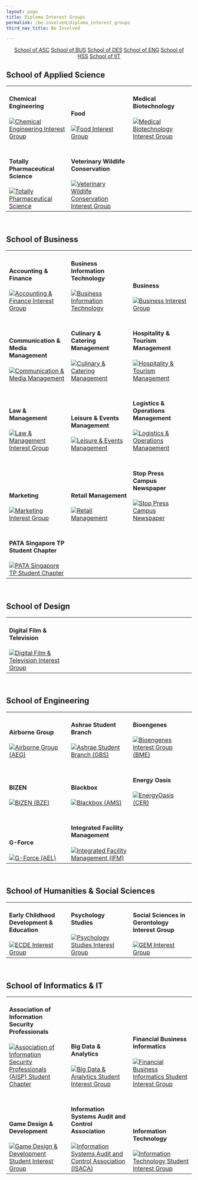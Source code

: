 ```yaml
---
layout: page
title: Diploma Interest Groups
permalink: /be-involved/diploma_interest_groups
third_nav_title: Be Involved

---
```


<div style="margin:2%; text-align:center">
    <a href="{{site.baseurl}}/be-involved/diploma_interest_groups#schoolofasc" class="bp-button">School of ASC</a>
    <a href="{{site.baseurl}}/be-involved/diploma_interest_groups#schoolofbus" class="bp-button">School of BUS</a>
    <a href="{{site.baseurl}}/be-involved/diploma_interest_groups#schoolofdes" class="bp-button">School of DES</a>
    <a href="{{site.baseurl}}/be-involved/diploma_interest_groups#schoolofeng" class="bp-button">School of ENG</a>
    <a href="{{site.baseurl}}/be-involved/diploma_interest_groups#schoolofhss" class="bp-button">School of HSS</a>
    <a href="{{site.baseurl}}/be-involved/diploma_interest_groups#schoolofiit" class="bp-button">School of IIT</a>
</div>

## <a id="schoolofasc"></a>School of Applied Science

<div>
    <table>
        <tr>
            <td style="width:33%; vertical-align:bottom; border:none"><h4>Chemical Engineering</h4>
                <a href="https://www.instagram.com/ascniche/" target="_blank">
                    <image src="{{site.baseurl}}/images/CCA_ceig.jpg" style="display:block;margin-left:auto;margin-right:auto;" alt="Chemical Engineering Interest Group">
                    </image>
                </a>
            </td>
            <td style="width:33%; vertical-align:bottom; border:none"><h4>Food</h4>
                <a href="https://www.instagram.com/ascfig/" target="_blank">
                    <image src="{{site.baseurl}}/images/CCA_fig.jpg" style="display:block;margin-left:auto;margin-right:auto;" alt="Food Interest Group">
                    </image>
                </a>
            </td>
            <td style="width:33%; vertical-align:bottom; border:none"><h4>Medical Biotechnology</h4>
                <a href="https://www.instagram.com/tpmbig/" target="_blank">
                    <image src="{{site.baseurl}}/images/CCA_mbig.jpg" style="display:block;margin-left:auto;margin-right:auto;" alt="Medical Biotechnology Interest Group">
                    </image>
                </a>
            </td>
        </tr>
        <tr>
            <td style="width:33%; vertical-align:bottom; border:none"><br><h4>Totally Pharmaceutical Science</h4>
                <a href="https://www.instagram.com/totallyphs/" target="_blank">
                    <image src="{{site.baseurl}}/images/CCA_psig.jpg" style="display:block;margin-left:auto;margin-right:auto;" alt="Totally Pharmaceutical Science">
                    </image>
                </a>
            </td>
            <td style="width:33%; vertical-align:bottom; border:none"><br><h4>Veterinary Wildlife Conservation</h4>
                <a href="https://www.instagram.com/tpvwc/" target="_blank">
                    <image src="{{site.baseurl}}/images/CCA_vwcig.jpg" style="display:block;margin-left:auto;margin-right:auto;" alt="Veterinary Wildlife Conservation Interest Group">
                    </image>
                </a>
            </td>
        </tr>
    </table>
</div>

<br>

## <a id="schoolofbus"></a>School of Business

<div>
    <table>
        <tr>
            <td style="width:33%; vertical-align:bottom; border:none"><h4>Accounting & Finance</h4>
                <a href="https://www.instagram.com/tp.anf/" target="_blank">
                    <image src="{{site.baseurl}}/images/CCA_afig.jpg" style="display:block;margin-left:auto;margin-right:auto;" alt="Accounting & Finance Interest Group">
                    </image>
                </a>
            </td>
            <td style="width:33%; vertical-align:bottom; border:none"><h4>Business Information Technology</h4>
                <a href="https://www.instagram.com/tpbitcampus/" target="_blank">
                    <image src="{{site.baseurl}}/images/CCA_bitig.jpg" style="display:block;margin-left:auto;margin-right:auto;" alt="Business Information Technology">
                    </image>
                </a>
            </td>
            <td style="width:33%; vertical-align:bottom; border:none"><h4>Business</h4>
                <a href="https://www.instagram.com/tp_bus/" target="_blank">
                    <image src="{{site.baseurl}}/images/CCA_big.jpg" style="display:block;margin-left:auto;margin-right:auto;" alt="Business Interest Group">
                    </image>
                </a>
            </td>
        </tr>
        <tr>
            <td style="width:33%; vertical-align:bottom; border:none"><br><h4>Communication & Media Management</h4>
                <a href="https://www.instagram.com/team_cmm/" target="_blank">
                    <image src="{{site.baseurl}}/images/CCA_cmmig.jpg" style="display:block;margin-left:auto;margin-right:auto;" alt="Communication & Media Management">
                    </image>
                </a>
            </td>
            <td style="width:33%; vertical-align:bottom; border:none"><br><h4>Culinary & Catering Management</h4>
                <a href="https://www.instagram.com/tp_ccm/" target="_blank">
                    <image src="{{site.baseurl}}/images/CCA_ccmig.jpg" style="display:block;margin-left:auto;margin-right:auto;" alt="Culinary & Catering Management">
                    </image>
                </a>
            </td>
            <td style="width:33%; vertical-align:bottom; border:none"><br><h4>Hospitality & Tourism Management</h4>
                <a href="https://www.instagram.com/tphtm/" target="_blank">
                    <image src="{{site.baseurl}}/images/CCA_htmig.jpg" style="display:block;margin-left:auto;margin-right:auto;" alt="Hospitality & Tourism Management">
                    </image>
                </a>
            </td>
        </tr>
        <tr>
            <td style="width:33%; vertical-align:bottom; border:none"><br><h4>Law & Management</h4>
                <a href="https://www.instagram.com/tplawinc/" target="_blank">
                    <image src="{{site.baseurl}}/images/CCA_lmig.jpg" style="display:block;margin-left:auto;margin-right:auto;" alt="Law & Management Interest Group">
                    </image>
                </a>
            </td>
            <td style="width:33%; vertical-align:bottom; border:none"><br><h4>Leisure & Events Management</h4>
                <a href="https://www.instagram.com/lemigofficial/" target="_blank">
                    <image src="{{site.baseurl}}/images/CCA_lemig.jpg" style="display:block;margin-left:auto;margin-right:auto;" alt="Leisure & Events Management">
                    </image>
                </a>
            </td>
            <td style="width:33%; vertical-align:bottom; border:none"><br><h4>Logistics & Operations Management</h4>
                <a href="https://www.instagram.com/tp_lom/" target="_blank">
                    <image src="{{site.baseurl}}/images/CCA_lomig.jpg" style="display:block;margin-left:auto;margin-right:auto;" alt="Logistics & Operations Management">
                    </image>
                </a>
            </td>
        </tr>
        <tr>
            <td style="width:33%; vertical-align:bottom; border:none"><br><h4>Marketing</h4>
                <a href="https://www.instagram.com/tpmarketing/" target="_blank">
                    <image src="{{site.baseurl}}/images/CCA_mig.jpg" style="display:block;margin-left:auto;margin-right:auto;" alt="Marketing Interest Group">
                    </image>
                </a>
            </td>
            <td style="width:33%; vertical-align:bottom; border:none"><br><h4>Retail Management</h4>
                <a href="https://www.instagram.com/tprmig/" target="_blank">
                    <image src="{{site.baseurl}}/images/CCA_rmig.jpg" style="display:block;margin-left:auto;margin-right:auto;" alt="Retail Management">
                    </image>
                </a>
            </td>
            <td style="width:33%; vertical-align:bottom; border:none"><br><h4>Stop Press Campus Newspaper</h4>
                <a href="https://www.instagram.com/explore/tags/tpstoppress/" target="_blank">
                    <image src="{{site.baseurl}}/images/CCA_spcnig.jpg" style="display:block;margin-left:auto;margin-right:auto;" alt="Stop Press Campus Newspaper">
                    </image>
                </a>
            </td>
        </tr>
        <tr>
            <td style="width:33%; vertical-align:bottom; border:none"><br><h4>PATA Singapore TP Student Chapter</h4>
                <a href="https://www.instagram.com/tp.pata/" target="_blank">
                    <image src="{{site.baseurl}}/images/CCA_pataig.jpg" style="display:block;margin-left:auto;margin-right:auto;" alt="PATA Singapore TP Student Chapter">
                    </image>
                </a>
            </td>
        </tr>
    </table>
</div>

<br>

## <a id="schoolofdes"></a>School of Design

<div>
    <table>
        <tr>
            <td style="width:33%; vertical-align:bottom; border:none"><h4>Digital Film & Television</h4>
                <a href="https://www.instagram.com/digitalfilmtv/" target="_blank">
                    <image src="{{site.baseurl}}/images/Des_DFT.jpg" style="display:block;margin-left:auto;margin-right:auto;" alt="Digital Film & Television Interest Group">
                    </image>
                </a>
            </td>
            <td style="width:33%; vertical-align:bottom; border:none">
            </td>
            <td style="width:33%; vertical-align:bottom; border:none">
            </td>
        </tr>
    </table>
</div>

<br>

## <a id="schoolofeng"></a>School of Engineering

<div>
    <table>
        <tr>
            <td style="width:33%; vertical-align:bottom; border:none"><h4>Airborne Group</h4>
                <a href="https://www.instagram.com/aegairborne/" target="_blank">
                    <image src="{{site.baseurl}}/images/CCA_aegig.jpg" style="display:block;margin-left:auto;margin-right:auto;" alt="Airborne Group (AEG)">
                    </image>
                </a>
            </td>
            <td style="width:33%; vertical-align:bottom; border:none"><h4>Ashrae Student Branch</h4>
                <a href="https://www.instagram.com/tpgbs_ashrae/" target="_blank">
                    <image src="{{site.baseurl}}/images/CCA_gbsig.jpg" style="display:block;margin-left:auto;margin-right:auto;" alt="Ashrae Student Branch (GBS)">
                    </image>
                </a>
            </td>
            <td style="width:33%; vertical-align:bottom; border:none"><h4>Bioengenes</h4>
                <a href="https://www.instagram.com/tpbme/" target="_blank">
                    <image src="{{site.baseurl}}/images/CCA_bmeig.jpg" style="display:block;margin-left:auto;margin-right:auto;" alt="Bioengenes Interest Group (BME)">
                    </image>
                </a>
            </td>
        </tr>
        <tr>
            <td style="width:33%; vertical-align:bottom; border:none"><br><h4>BIZEN</h4>
                <a href="https://www.instagram.com/eng_tpbze/" target="_blank">
                    <image src="{{site.baseurl}}/images/CCA_bizen.PNG" style="display:block;margin-left:auto;margin-right:auto;" alt="BIZEN (BZE)">
                    </image>
                </a>
           </td> 
           <td style="width:33%; vertical-align:bottom; border:none"><br><h4>Blackbox</h4>
                <a href="https://www.instagram.com/amsaviators/" target="_blank">
                    <image src="{{site.baseurl}}/images/CCA_amsig.jpg" style="display:block;margin-left:auto;margin-right:auto;" alt="Blackbox (AMS)">
                    </image>
                </a>
            </td>
            <td style="width:33%; vertical-align:bottom; border:none"><br><h4>Energy Oasis</h4>
                <a href="https://www.instagram.com/energyoasis/?hl=en" target="_blank">
                    <image src="{{site.baseurl}}/images/CCA_energyoasis.PNG" style="display:block;margin-left:auto;margin-right:auto;" alt="EnergyOasis (CER)">
                    </image>
                </a>
            </td>
            </tr>
            <tr>
            </td>
            <td style="width:33%; vertical-align:bottom; border:none"><br><h4>G-Force</h4>
                <a href="https://www.instagram.com/gforceael/" target="_blank">
                    <image src="{{site.baseurl}}/images/CCA_aelig.jpg" style="display:block;margin-left:auto;margin-right:auto;" alt="G-Force (AEL)">
                    </image>
                </a>
            </td>
            <td style="width:33%; vertical-align:bottom; border:none"><br><h4>Integrated Facility Management</h4>
                <a href="https://www.instagram.com/ifmclub/" target="_blank">
                    <image src="{{site.baseurl}}/images/CCA_ifmig.jpg" style="display:block;margin-left:auto;margin-right:auto;" alt="Integrated Facility Management (IFM)">
                    </image>
                </a>
            </td>
        </tr>            
    </table>
</div>

<br>

## <a id="schoolofhss"></a>School of Humanities & Social Sciences

<div>
    <table>
        <tr>
            <td style="width:33%; vertical-align:bottom; border:none"><h4>Early Childhood Development & Education</h4>
                <a href="https://www.instagram.com/sdniectp/" target="_blank">
                    <image src="{{site.baseurl}}/images/CCA_ecde.PNG" style="display:block;margin-left:auto;margin-right:auto;" alt="ECDE Interest Group">
                    </image>
                </a>
            </td>
            <td style="width:33%; vertical-align:bottom; border:none"><h4>Psychology Studies</h4>
                <a href="https://www.instagram.com/t.psig/" target="_blank">
                    <image src="{{site.baseurl}}/images/CCA_psyig.jpg" style="display:block;margin-left:auto;margin-right:auto;" alt="Psychology Studies Interest Group">
                    </image>
                </a>
            </td>
            <td style="width:33%; vertical-align:bottom; border:none"><h4>Social Sciences in Gerontology Interest Group</h4>
                 <a href="https://www.instagram.com/tpgem/?hl=en" target="_blank">
                    <image src="{{site.baseurl}}/images/CCA_gem.PNG" style="display:block;margin-left:auto;margin-right:auto;" alt="GEM Interest Group">
                    </image>
                </a>
            </td>
        </tr>
    </table>
</div>

<br>

## <a id="schoolofiit"></a>School of Informatics & IT

<div>
    <table>
        <tr>
            <td style="width:33%; vertical-align:bottom; border:none"><h4>Association of Information Security Professionals</h4>
                <a href="https://www.instagram.com/tpcdfsig/" target="_blank">
                    <image src="{{site.baseurl}}/images/CCA_aispig.jpg" style="display:block;margin-left:auto;margin-right:auto;" alt="Association of Information Security Professionals (AISP) Student Chapter">
                    </image>
                </a>
            </td>
            <td style="width:33%; vertical-align:bottom; border:none"><h4>Big Data & Analytics</h4>
                <a href="https://www.instagram.com/tp.bda/" target="_blank">
                    <image src="{{site.baseurl}}/images/CCA_bdaig.jpg" style="display:block;margin-left:auto;margin-right:auto;" alt="Big Data & Analytics Student Interest Group">
                    </image>
                </a>
            </td>
            <td style="width:33%; vertical-align:bottom; border:none"><h4>Financial Business Informatics</h4>
                <a href="https://www.instagram.com/thefbisig/" target="_blank">
                    <image src="{{site.baseurl}}/images/CCA_fbiig.jpg" style="display:block;margin-left:auto;margin-right:auto;" alt="Financial Business Informatics Student Interest Group">
                    </image>
                </a>
            </td>            
        </tr>
        <tr>
            <td style="width:33%; vertical-align:bottom; border:none"><br><h4>Game Design & Development</h4>
                <a href="https://www.instagram.com/gddtp/" target="_blank">
                    <image src="{{site.baseurl}}/images/CCA_gddig.jpg" style="display:block;margin-left:auto;margin-right:auto;" alt="Game Design & Development Student Interest Group">
                    </image>
                </a>
            </td>
            <td style="width:33%; vertical-align:bottom; border:none"><br><h4>Information Systems Audit and Control Association</h4>
                <a href="https://www.instagram.com/tpcdfsig/" target="_blank">
                    <image src="{{site.baseurl}}/images/CCA_isacaig.jpg" style="display:block;margin-left:auto;margin-right:auto;" alt="Information Systems Audit and Control Association (ISACA)">
                    </image>
                </a>
            </td>
            <td style="width:33%; vertical-align:bottom; border:none"><br><h4>Information Technology</h4>
                <a href="https://www.instagram.com/itsigtp/" target="_blank">
                    <image src="{{site.baseurl}}/images/CCA_itig.jpg" style="display:block;margin-left:auto;margin-right:auto;" alt="Information Technology Student Interest Group">
                    </image>
                </a>
            </td>
        </tr>
    </table>
</div>
